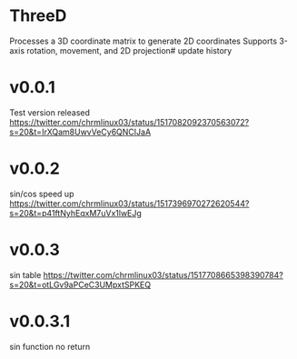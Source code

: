 # ThreeD
Processes a 3D coordinate matrix to generate 2D coordinates
Supports 3-axis rotation, movement, and 2D projection# update history
# v0.0.1
Test version released
https://twitter.com/chrmlinux03/status/1517082092370563072?s=20&t=IrXQam8UwvVeCy6QNCIJaA
# v0.0.2
sin/cos speed up
https://twitter.com/chrmlinux03/status/1517396970272620544?s=20&t=p41ftNyhEqxM7uVx1lwEJg
# v0.0.3
sin table
https://twitter.com/chrmlinux03/status/1517708665398390784?s=20&t=otLGv9aPCeC3UMpxtSPKEQ
# v0.0.3.1
sin function no return
